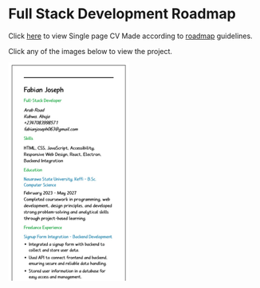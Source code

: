 # Full Stack Development Roadmap 
Click [here](https://fector101.github.io/Full-Stack-Dev-Roadmap/) to view Single page CV Made according to [roadmap](https://roadmap.sh/projects/single-page-cv)  guidelines.

Click any of the images below to view the project.
<p align="left">
  <a href='/Frontend-QA/Single-Page CV/'>
    <img width="48%" src="./assets/imgs/single-page-cv.jpg" alt="single page cv" />
  </a>
</p>
